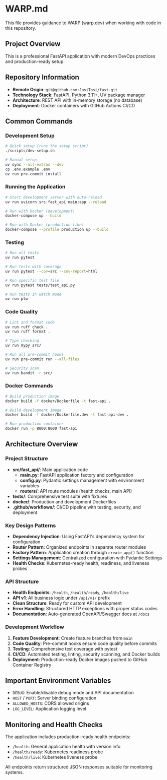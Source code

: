 # WARP.md

This file provides guidance to WARP (warp.dev) when working with code in this repository.

## Project Overview

This is a professional FastAPI application with modern DevOps practices and production-ready setup.

## Repository Information

- **Remote Origin**: `git@github.com:JosiTosi/fast.git`
- **Technology Stack**: FastAPI, Python 3.11+, UV package manager
- **Architecture**: REST API with in-memory storage (no database)
- **Deployment**: Docker containers with GitHub Actions CI/CD

## Common Commands

### Development Setup
```bash
# Quick setup (runs the setup script)
./scripts/dev-setup.sh

# Manual setup
uv sync --all-extras --dev
cp .env.example .env
uv run pre-commit install
```

### Running the Application
```bash
# Start development server with auto-reload
uv run uvicorn src.fast_api.main:app --reload

# Run with Docker (development)
docker-compose up --build

# Run with Docker (production-like)
docker-compose --profile production up --build
```

### Testing
```bash
# Run all tests
uv run pytest

# Run tests with coverage
uv run pytest --cov=src --cov-report=html

# Run specific test file
uv run pytest tests/test_api.py

# Run tests in watch mode
uv run ptw
```

### Code Quality
```bash
# Lint and format code
uv run ruff check .
uv run ruff format .

# Type checking
uv run mypy src/

# Run all pre-commit hooks
uv run pre-commit run --all-files

# Security scan
uv run bandit -r src/
```

### Docker Commands
```bash
# Build production image
docker build -f docker/Dockerfile -t fast-api .

# Build development image
docker build -f docker/Dockerfile.dev -t fast-api-dev .

# Run production container
docker run -p 8000:8000 fast-api
```

## Architecture Overview

### Project Structure
- **src/fast_api/**: Main application code
  - **main.py**: FastAPI application factory and configuration
  - **config.py**: Pydantic settings management with environment variables
  - **routers/**: API route modules (health checks, main API)
- **tests/**: Comprehensive test suite with fixtures
- **docker/**: Production and development Dockerfiles
- **.github/workflows/**: CI/CD pipeline with testing, security, and deployment

### Key Design Patterns
- **Dependency Injection**: Using FastAPI's dependency system for configuration
- **Router Pattern**: Organized endpoints in separate router modules
- **Factory Pattern**: Application creation through `create_app()` function
- **Settings Management**: Centralized configuration with Pydantic Settings
- **Health Checks**: Kubernetes-ready health, readiness, and liveness probes

### API Structure
- **Health Endpoints**: `/health`, `/health/ready`, `/health/live`
- **API v1**: All business logic under `/api/v1/` prefix
- **Clean Structure**: Ready for custom API development
- **Error Handling**: Structured HTTP exceptions with proper status codes
- **Documentation**: Auto-generated OpenAPI/Swagger docs at `/docs`

### Development Workflow
1. **Feature Development**: Create feature branches from `main`
2. **Code Quality**: Pre-commit hooks ensure code quality before commits
3. **Testing**: Comprehensive test coverage with pytest
4. **CI/CD**: Automated testing, linting, security scanning, and Docker builds
5. **Deployment**: Production-ready Docker images pushed to GitHub Container Registry

## Important Environment Variables

- `DEBUG`: Enable/disable debug mode and API documentation
- `HOST` / `PORT`: Server binding configuration
- `ALLOWED_HOSTS`: CORS allowed origins
- `LOG_LEVEL`: Application logging level

## Monitoring and Health Checks

The application includes production-ready health endpoints:
- `/health`: General application health with version info
- `/health/ready`: Kubernetes readiness probe
- `/health/live`: Kubernetes liveness probe

All endpoints return structured JSON responses suitable for monitoring systems.
